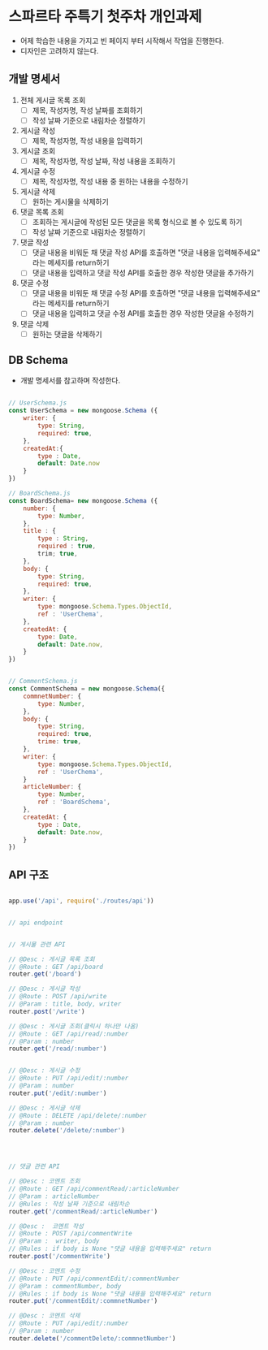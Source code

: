 # 스파르타 주특기 첫주차 개인과제
* 어제 학습한 내용을 가지고 빈 페이지 부터 시작해서 작업을 진행한다.
* 디자인은 고려하지 않는다.


## 개발 명세서
1. 전체 게시글 목록 조회
    - [ ] 제목, 작성자명, 작성 날짜를 조회하기
    - [ ] 작성 날짜 기준으로 내림차순 정렬하기
2. 게시글 작성
    - [ ] 제목, 작성자명, 작성 내용을 입력하기
3. 게시글 조회
    - [ ] 제목, 작성자명, 작성 날짜, 작성 내용을 조회하기
4. 게시글 수정
    - [ ] 제목, 작성자명, 작성 내용 중 원하는 내용을 수정하기
5. 게시글 삭제
    - [ ] 원하는 게시물을 삭제하기
6. 댓글 목록 조회 
    - [ ] 조회하는 게시글에 작성된 모든 댓글을 목록 형식으로 볼 수 있도록 하기 
    - [ ] 작성 날짜 기준으로 내림차순 정렬하기
7. 댓글 작성
    - [ ] 댓글 내용을 비워둔 채 댓글 작성 API를 호출하면 "댓글 내용을 입력해주세요" 라는 메세지를 return하기
    - [ ] 댓글 내용을 입력하고 댓글 작성 API를 호출한 경우 작성한 댓글을 추가하기
8. 댓글 수정
    - [ ] 댓글 내용을 비워둔 채 댓글 수정 API를 호출하면 "댓글 내용을 입력해주세요" 라는 메세지를 return하기
    - [ ] 댓글 내용을 입력하고 댓글 수정 API를 호출한 경우 작성한 댓글을 수정하기
9.  댓글 삭제
    - [ ] 원하는 댓글을 삭제하기

## DB Schema
* 개발 명세서를 참고하며 작성한다.
```javascript

// UserSchema.js
const UserSchema = new mongoose.Schema ({
    writer: {
        type: String,
        required: true,
    }, 
    createdAt:{
        type : Date,
        default: Date.now
    }
})

// BoardSchema.js
const BoardSchema= new mongoose.Schema ({
    number: {
        type: Number,
    },
    title : {
        type : String,
        required : true,
        trim; true,
    },
    body: {
        type: String,
        required: true,
    },
    writer: {
        type: mongoose.Schema.Types.ObjectId,
        ref : 'UserChema',
    },
    createdAt: {
        type: Date,
        default: Date.now,
    }
})


// CommentSchema.js
const CommentSchema = new mongoose.Schema({
    commnetNumber: {
        type: Number,
    },
    body: {
        type: String,
        required: true,
        trime: true,
    },
    writer: {
        type: mongoose.Schema.Types.ObjectId,
        ref : 'UserChema',
    }
    articleNumber: {
        type: Number,
        ref : 'BoardSchema',
    },
    createdAt: {
        type : Date,
        default: Date.now,
    }
})


```

## API 구조   
```javascript

app.use('/api', require('./routes/api'))


// api endpoint


// 게시물 관련 API

// @Desc : 게시글 목록 조회
// @Route : GET /api/board
router.get('/board')

// @Desc : 게시글 작성  
// @Route : POST /api/write
// @Param : title, body, writer
router.post('/write')

// @Desc : 게시글 조회(클릭시 하나만 나옴) 
// @Route : GET /api/read/:number
// @Param : number
router.get('/read/:number')


// @Desc : 게시글 수정
// @Route : PUT /api/edit/:number
// @Param : number
router.put('/edit/:number')

// @Desc : 게시글 삭제 
// @Route : DELETE /api/delete/:number
// @Param : number
router.delete('/delete/:number')




// 댓글 관련 API

// @Desc : 코멘트 조회 
// @Route : GET /api/commentRead/:articleNumber
// @Param : articleNumber
// @Rules : 작성 날짜 기준으로 내림차순
router.get('/commentRead/:articleNumber')

// @Desc :  코멘트 작성  
// @Route : POST /api/commentWrite
// @Param :  writer, body
// @Rules : if body is None "댓글 내용을 입력해주세요" return
router.post('/commentWrite')

// @Desc : 코멘트 수정
// @Route : PUT /api/commentEdit/:commentNumber
// @Param : commentNumber, body 
// @Rules : if body is None "댓글 내용을 입력해주세요" return
router.put('/commentEdit/:commnetNumber')

// @Desc : 코멘트 삭제 
// @Route : PUT /api/edit/:number
// @Param : number
router.delete('/commentDelete/:commnetNumber')



```




